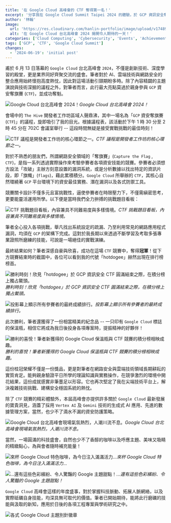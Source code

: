 ```yaml
---
title: '在 Google Cloud 高峰會的 CTF 奪得第一名！'
excerpt: '分享我在 Google Cloud Summit Taipei 2024 的體驗，於 GCP 資訊安全奪旗（CTF）競賽中拔得頭籌！'
author: '林翰'
image:
  url: 'https://res.cloudinary.com/hanlin-portfolio/image/upload/v1748948130/google-summit-24-selfie-taipei-sign_wexe8z.jpg'
  alt: '在 Google Cloud 台北高峰會 2024 揭開令人期待的一天！'
categories: ['Cloud Computing', 'Cybersecurity', 'Events', 'Achievements']
tags: ['GCP', 'CTF', 'Google Cloud Summit']
changes:
  - '2024-06-19': 'initial post'
---
```


甫於 6 月 13 日落幕的 `Google Cloud` 台北高峰會 `2024`，不僅是創新技術、深度學習的殿堂，更是業界同好齊聚交流的盛會。筆者對於 AI、雲端技術與網路安全的整合應用始終懷抱高度熱忱，因此對這場活動引頸期盼多時。除了內容精闢的主題演說與技術深掘的議程之外，對筆者而言，此行最大亮點莫過於親身參與 `GCP` 資安奪旗賽 (`CTF`)，並成功奪魁。

![Google Cloud 台北高峰會 2024！](https://res.cloudinary.com/hanlin-portfolio/image/upload/v1748948150/google-summit-24-venue-interior-new-way-to-cloud-banner_pujfuj.jpg)_Google Cloud 台北高峰會 2024！_

會場中的 `The Hive` 開發者工作坊區域人聲鼎沸，其中一場名為「`GCP` 資安奪旗賽 (`CTF`)」的議程，旋即吸引了我的目光。根據議程表，該活動於下午 1 時 30 分至 2 時 45 分在 702C 會議室舉行 -- 這段時間無疑是接受實戰挑戰的最佳時刻！

![CTF 議程是開發者工作坊的核心環節之一。](https://res.cloudinary.com/hanlin-portfolio/image/upload/v1748948133/google-summit-24-workshop-schedule-ai-security-data_ycsucr.jpg)_CTF 議程是開發者工作坊的核心環節之一。_

對於不熟悉的朋友們，所謂網路安全領域的「奪旗賽」(`Capture the Flag` , `CTF`)，是指一系列透過實際操作來考驗參賽者各項資安技能的競賽。參賽者必須想方設法「攻破」主辦方刻意設置的漏洞系統，或是分析數據以找出特定的資訊片段，即「旗幟」(`flags`)，藉此累積積分。`Google Cloud` 所舉辦的 `CTF`，其核心自然環繞著 `GCP` 平台環境下的資安最佳實務、潛在漏洞以及各式防禦工具。

競賽關卡設計不僅多元且富挑戰性，逼使參賽者在時限壓力下，不僅需縝密思考，更要能靈活運用所學。以下便是當時我們全力拚搏的挑戰題目看板：

![CTF 挑戰題目看板，內容兼具不同難易度與多樣情境。](https://res.cloudinary.com/hanlin-portfolio/image/upload/v1748948127/google-summit-24-ctf-challenges-interface_scqklk.png)_CTF 挑戰題目看板，內容兼具不同難易度與多樣情境。_

筆者全心投入各項挑戰，舉凡找出系統設定的疏漏、乃至利用常見的網路應用程式漏洞，均須在 `GCP` 的架構下完成。這對於我長期以來透過不斷學習及考取多張專業證照所磨練的技能，可說是一場絕佳的實戰演練。

最終結果如何？筆者深感自豪與欣喜，成功在這場 `CTF` 競賽中，奪得**冠軍**！從下方競賽結束時的截圖中，各位可以看到我的代號「hotdogee」赫然出現在排行榜榜首。

![勝利時刻！欣見「hotdogee」於 GCP 資訊安全 CTF 圓滿結束之際，在積分榜上獨占鰲頭。](https://res.cloudinary.com/hanlin-portfolio/image/upload/v1748948137/google-summit-24-ctf-scoreboard-admin-view-presentation_loriyx.jpg)_勝利時刻！欣見「hotdogee」於 GCP 資訊安全 CTF 圓滿結束之際，在積分榜上獨占鰲頭。_

![投影幕上顯示所有參賽者的最終成績排行。](https://res.cloudinary.com/hanlin-portfolio/image/upload/v1748948128/google-summit-24-ctf-scoreboard-top-users_auqci5.png)_投影幕上顯示所有參賽者的最終成績排行。_

此次勝利，筆者還獲得了一份相當精美的紀念品 -- 一只印有 `Google Cloud` 標誌的保溫瓶，相信它將成為我日後投身各項專案時，提振精神的好夥伴！

![勝利的喜悅！筆者新獲得的 Google Cloud 保溫瓶與 CTF 競賽的積分榜相映成趣。](https://res.cloudinary.com/hanlin-portfolio/image/upload/v1748948143/google-summit-24-laptops-ctf-scoreboard-water-bottle-angle-2_zxqqww.jpg)_勝利的喜悅！筆者新獲得的 Google Cloud 保溫瓶與 CTF 競賽的積分榜相映成趣。_

這份桂冠榮耀不僅是一份獎品，更是對筆者在網路安全與雲端技術領域長期耕耘的實質肯定。能夠親身驗證平日所學的理論知識與實務操作，在競爭激烈的環境中開花結果，這份成就感實非筆墨足以形容。它也再次堅定了我在尖端技術平台上，解決複雜技術挑戰、建構安全穩固系統的熱忱。

除了 `CTF` 競賽的精彩體驗外，本屆高峰會亦提供許多關於 `Google Cloud` 最新發展的寶貴洞見，涵蓋了採用 `Vertex AI` 及 `Gemini` 技術的生成式 AI 應用、先進的數據管理方案，當然，也少不了滴水不漏的資安防護策略。

![Google Cloud 台北高峰會現場氣氛熱烈，人潮川流不息。](https://res.cloudinary.com/hanlin-portfolio/image/upload/v1748948149/google-summit-24-macarons-dessert-table_jrna12.jpg)_Google Cloud 台北高峰會現場氣氛熱烈，人潮川流不息。_

當然，一場圓滿的科技盛會，自然也少不了香醇的咖啡以及呼應主題、美味又吸睛的精緻點心，為與會者隨時補充能量！

![來杯 Google Cloud 特色咖啡，為今日注入滿滿活力...](https://res.cloudinary.com/hanlin-portfolio/image/upload/v1748948146/google-summit-24-latte-art-robot-dog-gemini-badge_lofuho.jpg)_來杯 Google Cloud 特色咖啡，為今日注入滿滿活力..._

![...還有這些色彩繽紛、令人驚豔的 Google 主題甜點！](https://res.cloudinary.com/hanlin-portfolio/image/upload/v1748948138/google-summit-24-colorful-cupcakes-dessert_t8nflr.jpg)_...還有這些色彩繽紛、令人驚豔的 Google 主題甜點！_

`Google Cloud` 高峰會這樣的年度盛事，對於掌握科技脈動、拓展人脈網絡，以及實際砥礪自身技能，均深具無可取代的價值。筆者已開始期待，能將此行磨礪的技能與汲取的新知，應用於日後的各項工程專案與學術研究之中。

![各式 Google Cloud 主題別針徽章](https://res.cloudinary.com/hanlin-portfolio/image/upload/v1748948130/google-summit-24-assorted-google-badges-swag_potxtl.jpg)
